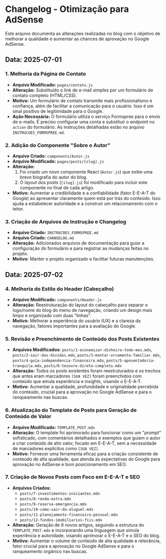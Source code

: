 # Changelog - Otimização para AdSense

Este arquivo documenta as alterações realizadas no blog com o objetivo de melhorar a qualidade e aumentar as chances de aprovação no Google AdSense.

## Data: 2025-07-01

### 1. Melhoria da Página de Contato

-   **Arquivo Modificado:** `pages/contato.js`
-   **Alteração:** Substituído o link de e-mail simples por um formulário de contato completo (HTML/CSS).
-   **Motivo:** Um formulário de contato transmite mais profissionalismo e confiança, além de facilitar a comunicação para o usuário. Isso é um sinal positivo de legitimidade para o Google.
-   **Ação Necessária:** O formulário utiliza o serviço Formspree para o envio de e-mails. É preciso configurar uma conta e substituir o endpoint no `action` do formulário. As instruções detalhadas estão no arquivo `INSTRUCOES_FORMSPREE.md`.

### 2. Adição do Componente "Sobre o Autor"

-   **Arquivo Criado:** `components/Autor.js`
-   **Arquivo Modificado:** `pages/posts/[slug].js`
-   **Alteração:**
    1.  Foi criado um novo componente React (`Autor.js`) que exibe uma breve biografia do autor do blog.
    2.  O layout dos posts (`[slug].js`) foi modificado para incluir este componente no final de cada artigo.
-   **Motivo:** Aumentar a credibilidade e a confiabilidade (fator E-E-A-T do Google) ao apresentar claramente quem está por trás do conteúdo. Isso ajuda a estabelecer autoridade e a construir um relacionamento com o leitor.

### 3. Criação de Arquivos de Instrução e Changelog

-   **Arquivo Criado:** `INSTRUCOES_FORMSPREE.md`
-   **Arquivo Criado:** `CHANGELOG.md`
-   **Alteração:** Adicionados arquivos de documentação para guiar a configuração do formulário e para registrar as mudanças feitas no projeto.
-   **Motivo:** Manter o projeto organizado e facilitar futuras manutenções.

## Data: 2025-07-02

### 4. Melhoria do Estilo do Header (Cabeçalho)

-   **Arquivo Modificado:** `components/Header.js`
-   **Alteração:** Reestruturação do layout do cabeçalho para separar o logo/nome do blog do menu de navegação, criando um design mais limpo e organizado com duas "linhas".
-   **Motivo:** Melhorar a experiência do usuário (UX) e a clareza da navegação, fatores importantes para a avaliação do Google.

### 5. Revisão e Preenchimento de Conteúdo dos Posts Existentes

-   **Arquivos Modificados:** `posts/1-economizar-dinheiro-todo-mes.mdx`, `posts/2-sair-das-dividas.mdx`, `posts/3-montar-orcamento-familiar.mdx`, `posts/4-guia-independencia-financeira.mdx`, `posts/5-aposentadoria-tranquila.mdx`, `posts/6-tesouro-direto-completo.mdx`
-   **Alteração:** Todos os posts existentes foram reestruturados e os trechos que antes eram marcadores `[SUA VEZ]` foram preenchidos com conteúdo que emula experiência e insights, visando o E-E-A-T.
-   **Motivo:** Aumentar a qualidade, profundidade e originalidade percebida do conteúdo, crucial para a aprovação no Google AdSense e para o ranqueamento nas buscas.

### 6. Atualização do Template de Posts para Geração de Conteúdo de Valor

-   **Arquivo Modificado:** `TEMPLATE_POST.mdx`
-   **Alteração:** O template foi aprimorado para funcionar como um "prompt" sofisticado, com comentários detalhados e exemplos que guiam o autor a criar conteúdo de alto valor, focado em E-E-A-T, sem a necessidade de marcadores explícitos como `[SUA VEZ]`.
-   **Motivo:** Fornecer uma ferramenta eficaz para a criação consistente de conteúdo de alta qualidade, que atenda às expectativas do Google para aprovação no AdSense e bom posicionamento em SEO.

### 7. Criação de Novos Posts com Foco em E-E-A-T e SEO

-   **Arquivos Criados:** 
    - `posts/7-investimentos-iniciantes.mdx`
    - `posts/8-renda-extra.mdx`
    - `posts/9-reserva-emergencia.mdx`
    - `posts/10-como-sair-do-aluguel.mdx`
    - `posts/11-planejamento-financeiro-pessoal.mdx`
    - `posts/12-fundos-imobiliarios-fiis.mdx`
-   **Alteração:** Geração de 6 novos artigos, seguindo a estrutura do `TEMPLATE_POST.mdx` e incorporando uma linguagem que simula experiência e autoridade, visando aprimorar o E-E-A-T e o SEO do blog.
-   **Motivo:** Aumentar o volume de conteúdo de alta qualidade e relevância, fator crucial para a aprovação no Google AdSense e para o ranqueamento orgânico nas buscas.